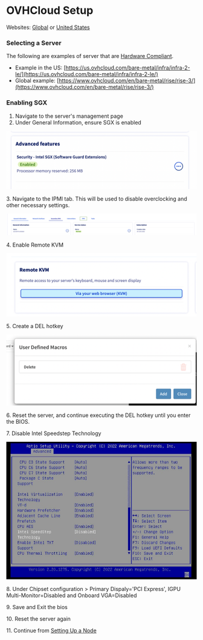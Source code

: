 # OVHCloud Setup

Websites: [Global](https://www.ovhcloud.com/en/) or [United States](https://us.ovhcloud.com/)

### Selecting a Server

The following are examples of server that are [Hardware Compliant](../hardware-compliance.md).

* Example in the US: [https://us.ovhcloud.com/bare-metal/infra/infra-2-le/](https://us.ovhcloud.com/bare-metal/infra/infra-2-le/)
* Global example: [https://www.ovhcloud.com/en/bare-metal/rise/rise-3/](https://www.ovhcloud.com/en/bare-metal/rise/rise-3/)

### Enabling SGX

1. Navigate to the server's management page
2. Under General Information, ensure SGX is enabled

![Enable SGX](<../../.gitbook/assets/Screen Shot 2022-07-03 at 10.30.42 AM.png>)

3\. Navigate to the IPMI tab. This will be used to disable overclocking and other necessary settings.

![IPMI Console Selection](../../.gitbook/assets/image.png)

4\. Enable Remote KVM

![](<../../.gitbook/assets/image (2).png>)

5\. Create a DEL hotkey

![DEL hotkey](<../../.gitbook/assets/image (4).png>)

6\. Reset the server, and continue executing the DEL hotkey until you enter the BIOS.

7\. Disable Intel Speedstep Technology

![Intel SpeedStep](<../../.gitbook/assets/image (1).png>)

8\. Under Chipset configuration > Primary Dispaly='PCI Express', IGPU Multi-Monitor=Disabled and Onboard VGA=Disabled

9\. Save and Exit the bios

10\. Reset the server again

11\. Continue from [Setting Up a Node](../set-up/)
